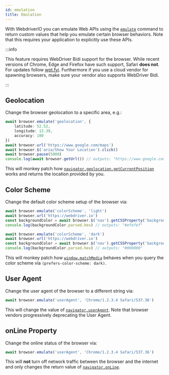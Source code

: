 ```yaml
---
id: emulation
title: Emulation
---
```


With WebdriverIO you can emulate Web APIs using the [`emulate`](/docs/api/browser/emulate) command to return custom values that help you emulate certain browser behaviors. Note that this requires your application to explicitly use these APIs.

:::info

This feature requires WebDriver Bidi support for the browser. While recent versions of Chrome, Edge and Firefox have such support, Safari __does not__. For updates follow [wpt.fyi](https://wpt.fyi/results/webdriver/tests/bidi/script/add_preload_script/add_preload_script.py?label=experimental&label=master&aligned). Furthermore if you use a cloud vendor for spawning browsers, make sure your vendor also supports WebDriver Bidi.

:::

## Geolocation

Change the browser geolocation to a specific area, e.g.:

```ts
await browser.emulate('geolocation', {
    latitude: 52.52,
    longitude: 13.39,
    accuracy: 100
})
await browser.url('https://www.google.com/maps')
await browser.$('aria/Show Your Location').click()
await browser.pause(5000)
console.log(await browser.getUrl()) // outputs: "https://www.google.com/maps/@52.52,13.39,16z?entry=ttu"
```

This will monkey patch how [`navigator.geolocation.getCurrentPosition`](https://developer.mozilla.org/en-US/docs/Web/API/Geolocation/getCurrentPosition) works and returns the location provided by you.

## Color Scheme

Change the default color scheme setup of the browser via:

```ts
await browser.emulate('colorScheme', 'light')
await browser.url('https://webdriver.io')
const backgroundColor = await browser.$('nav').getCSSProperty('background-color')
console.log(backgroundColor.parsed.hex) // outputs: "#efefef"

await browser.emulate('colorScheme', 'dark')
await browser.url('https://webdriver.io')
const backgroundColor = await browser.$('nav').getCSSProperty('background-color')
console.log(backgroundColor.parsed.hex) // outputs: "#000000"
```

This will monkey patch how [`window.matchMedia`](https://developer.mozilla.org/en-US/docs/Web/API/Window/matchMedia) behaves when you query the color scheme via `(prefers-color-scheme: dark)`.

## User Agent

Change the user agent of the browser to a different string via:

```ts
await browser.emulate('userAgent', 'Chrome/1.2.3.4 Safari/537.36')
```

This will change the value of [`navigator.userAgent`](https://developer.mozilla.org/en-US/docs/Web/API/Navigator/userAgent). Note that browser vendors progressively deprecating the User Agent.

## onLine Property

Change the online status of the browser via:

```ts
await browser.emulate('userAgent', 'Chrome/1.2.3.4 Safari/537.36')
```

This will __not__ turn off network traffic between the browser and the internet and only changes the return value of [`navigator.onLine`](https://developer.mozilla.org/en-US/docs/Web/API/Navigator/onLine).
